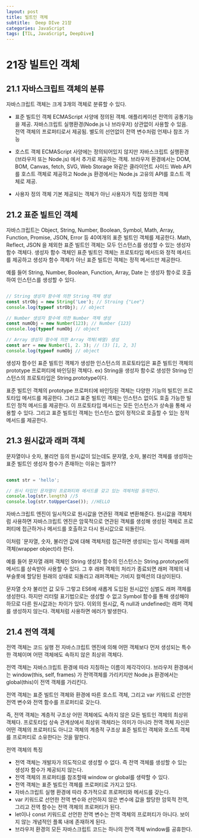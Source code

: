 ```yaml
---
layout: post
title: 빌트인 객체
subtitle:  Deep DIve 21장
categories: JavaScript
tags: [TIL, JavaScript, DeepDive]
---
```



# 21장 빌트인 객체

## 21.1 자바스크립트 객체의 분류

자바스크립트 객체는 크게 3개의 객체로 분류할 수 있다.

- 표준 빌트인 객체
ECMAScript 사양에 정의된 객체. 애플리케이션 전역의 공통기능을 제공.
자바스크립트 실행환경(Node.js 나 브라우저) 상관없이 사용할 수 있음.
전역 객체의 프로퍼티로서 제공됨. 별도의 선언없이 전역 변수처럼 언제나 참조 가능

- 호스트 객체
ECMAScript 사양에는 정의되어있지 않지만 자바스크립트 실행환경 (브라우저 또는 Node.js) 에서 추가로 제공하는 객체.
브라우저 환경에서는 DOM, BOM, Canvas, fetch, SVG, Web Storage 와같은 클라이언트 사이드 Web API를 호스트 객체로 제공하고 Node.js 환경에서는 Node.js 고유의 API를 호스트 객체로 제공.

- 사용자 정의 객체
기본 제공되는 객체가 아닌 사용자가 직접 정의한 객체 

## 21.2 표준 빌트인 객체

자바스크립트는 Object, String, Number, Boolean, Symbol, Math, Array, Function, Promise, JSON, Error 등 40여개의 표준 빌트인 객체를 제공한다.
Math, Reflect, JSON 을 제외한 표준 빌트인 객체는 모두 인스턴스를 생성할 수 있는 생성자 함수 객체다. 생성자 함수 객체인 표준 빌트인 객체는 프로토타입 메서드와 정적 메서드를 제공하고
생성자 함수 객체가 아닌 표준 빌트인 객체는 정적 메서드만 제공한다.

예를 들어 String, Number, Boolean, Function, Array, Date 는 생성자 함수로 호출하여 인스턴스를 생성할 수 있다.


```javascript

// String 생성자 함수에 의한 String 객체 생성
const strObj = new String('Lee'); // Stroing {"Lee"}
console.log(typeof strObj); // object

// Number 생성자 함수에 의한 Number 객체 생성
const numObj = new Number(123); // Number {123}
console.log(typeof numObj // object

// Array 생성자 함수에 의한 Array 객체(배열) 생성
const arr = new Number(1, 2. 3); // (3) [1, 2, 3]
console.log(typeof numObj // object


```

생성자 함수인 표준 빌트인 객체가 생성한 인스턴스의 프로토타입은 표준 빌트인 객체의 prototype 프로퍼티에 바인딩된 객체다. 
ex) String을 생성자 함수로 생성한 String 인스턴스의 프로토타입은 String.prototype이다.


표준 빌트인 객체의 prototype 프로퍼티에 바인딩된 객체는 다양한 기능의 빌트인 프로토타입 메서드를 제공한다. 그리고 표준 빌트인 객체는 인스턴스 없이도 호출 가능한 빌트인 정적 메서드를 제공한다.
이 프로토타입 메서드는 모든 인스턴스가 상속을 통해 사용할 수 있다. 그리고 표준 빌트인 객체는 인스턴스 없이 정적으로 호출할 수 있는 정적 메서드를 제공한다.

## 21.3 원시값과 래퍼 객체

문자열이나 숫자, 불리언 등의 원시값이 있는데도 문자열, 숫자, 불리언 객체를 생성하는 표준 빌트인 생성자 함수가 존재하는 이유는 뭘까??

```javascript

const str = 'hello';

// 원시 타입인 문자열이 프로퍼티와 메서드를 갖고 있는 객체처럼 동작한다.
console.log(str.length) //5
console.log(str.toUpperCase()); //HELLO


```
자바스크립트 엔진이 일시적으로 원시값을 연관된 객체로 변환해준다.
원시값을 객체처럼 사용하면 자바스크립트 엔진은 암묵적으로 연관된 객체를 생성해
생성된 객체로 프로퍼티에 접근하거나 메서드를 호출하고 다시 원시값으로 되돌린다.

이처럼 `문자열, 숫자, 불리언 값에 대해 객체처럼 접근하면 생성되는 임시 객체를 래퍼 객체(wrapper object)라 한다.


예를 들어 문자열 래퍼 객체인 String 생성자 함수의 인스턴스는 String.prototype의 메서드를 상속받아 사용할 수 있다.
그 후 래퍼 객체의 처리가 종료되면 래퍼 객체의 내부슬롯에 할당된 원래의 상태로 되돌리고
래퍼객체는 가비지 컬렉션의 대상이된다.

문자열 숫자 불리언 값 모두 그렇고 ES6에 새롭게 도입된 원시값인 심벌도 래퍼 객체를 생성한다.
하지만 리터럴 표기법으로는 생성할 수 없고 Symbol 함수를 통해 생성해야하므로 다른 원시값과는 차이가 있다.
이외의 원시값, 즉 null과 undefined는 래퍼 객체를 생성하지 않는다. 객체처럼 사용하면 에러가 발생한다.

## 21.4 전역 객체

전역 객체는 코드 실행 전 자바스크립트 엔진에 의해 어떤 객체보다 먼저 생성되는 특수한 객체이며 어떤 객체에도 속하지 않은 최상위 객체다.

전역 객체는 자바스크립트 환경에 따라 지칭하는 이름이 제각각이다. 브라우저 환경에서는 window(this, self, frames) 가 전역객체를 가리키지만 Node.js 환경에서는 global(this)이 전역 객체를 가리킨다.

전역 객체는 표준 빌트인 객체와 환경에 따른 호스트 객체, 그리고 var 키워드로 선언한 전역 변수와 전역 함수를 프로퍼티로 갖는다.

즉, 전역 객체는 
계층적 구조상 어떤 객체에도 속하지 않은 모든 빌트인 객체의 최상위 객체다.
프로토타입 상속 관계상에서 최상위 객체라는 의미가 아니라
전역 객체 자신은 어떤 객체의 프로퍼티도 아니고 객체의 계층적 구조상 표준 빌트인 객체와 호스트 객체를 프로퍼티로 소유한다는 것을 말한다.

전역 객체의 특징

- 전역 객체는 개발자가 의도적으로 생성할 수 없다. 즉 전역 객체를 생성할 수 있는 생성자 함수가 제공되지 않는다.
- 전역 객체의 프로퍼티를 참조할때 window or global를 생략할 수 있다.
- 전역 객체는 표준 빌트인 객체를 프로퍼티로 가지고 있다.
- 자바스크립트 실행 환경에 따라 추가적으로 프로퍼티와 메서드를 갖는다.
- var 키워드로 선언한 전역 변수와 선언하지 않은 변수에 값을 할당한 암묵적 전역, 그리고 전역 함수는 전역 객체의 프로퍼티가 된다.
- let이나 const 키워드로 선언한 전역 변수는 전역 객체의 프로퍼티가 아니다. 보이지 않는 개념적인 플록 내에 존재하게 된다.
- 브라우저 환경의 모든 자바스크립트 코드는 하나의 전역 객체 window를 공휴한다.


